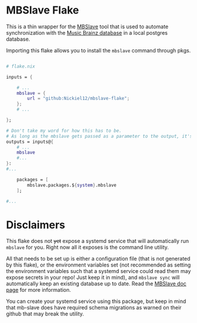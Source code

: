 # MBSlave Flake

This is a thin wrapper for the [MBSlave]([https://github.com/acoustid/mbslave/tree/main) tool that is used to automate synchronization with the [Music Brainz database](https://musicbrainz.org/doc/MusicBrainz_Database) in a local postgres database.

Importing this flake allows you to install the `mbslave` command through pkgs.

```nix

# flake.nix

inputs = {

    # ...
    mbslave = {
        url = "github:Nickiel12/mbslave-flake";
    };
    # ...

};

# Don't take my word for how this has to be. 
# As long as the mbslave gets passed as a parameter to the output, it's find
outputs = inputs@{
    # ...
    mbslave
    #...
}:
#...

    packages = [
        mbslave.packages.${system}.mbslave
    ];

#...

```

# Disclaimers
This flake does not ~~yet~~ expose a systemd service that will automatically run `mbslave` for you. Right now all it exposes is the command line utility.

All that needs to be set up is either a configuration file (that is not generated by this flake), or the environment variables set (not recommended as setting the environment variables such that a systemd service could read them may expose secrets in your repo! Just keep it in mind), and `mbslave sync` will automatically keep an existing database up to date. Read the [MBSlave doc page](https://github.com/acoustid/mbslave/tree/main) for more information.

You can create your systemd service using this package, but keep in mind that mb-slave does have required schema migrations as warned on their github that may break the utility. 
